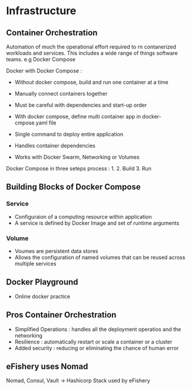 # Infrastructure

## Container Orchestration

Automation of much the operational effort required to rn contanerized workloads and services. This includes a wide range of things software teams. e.g Docker Compose

Docker with Docker Compose :
- Without docker compose, build and run one container at a time
- Manually connect containers together
- Must be careful with dependencies and start-up order

- With docker compose, define multi container app in docker-cmpose.yaml file
- Single command to deploy entire application
- Handles container dependencies
- Works with Docker Swarm, Networking or Volumes

Docker Compose in three seteps process :
1. 
2. Build
3. Run

## Building Blocks of Docker Compose

### Service
- Configuraion of a computing resource within application
- A service is defined by Docker Image and set of runtime arguments

### Volume
- Voumes are persistent data stores
- Allows the configuration of named volumes that can be reused across multiple services

## Docker Playground
- Online docker practice

## Pros Container Orchestration
- Simplified Operations : handles all the deployment operatios and the networking
- Resilience : automatically restart or scale a container or a cluster
- Added security : reducing or eliminating the chance of human error

## eFishery uses Nomad
Nomad, Consul, Vault -> Hashicorp Stack used by eFishery


